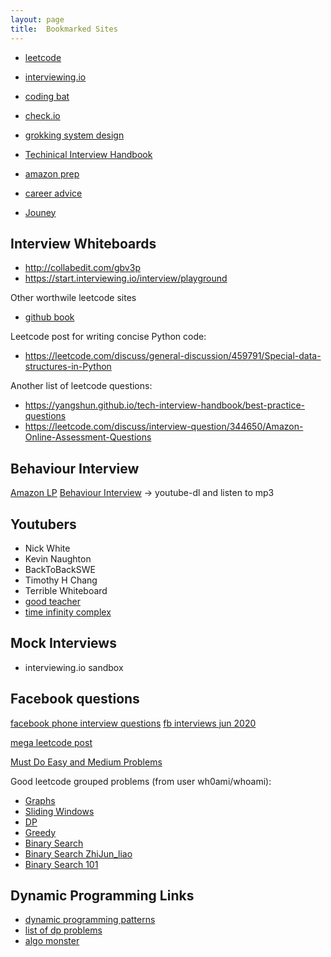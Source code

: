 ```yaml
---
layout: page
title:  Bookmarked Sites
---
```



- [leetcode](leetcode.com)
- [interviewing.io](interviewing.io)


- [coding bat](https://codingbat.com/python)
- [check.io](https://checkio.org/)

- [grokking system design]()
- [Techinical Interview Handbook](https://yangshun.github.io/tech-interview-handbook/best-practice-questions)
- [amazon prep](https://www.amazon.jobs/en/landing_pages/software-development-topics)
- [career advice](https://www.teamblind.com/post/advice-for-younger-folks-WzpcU2oi)
- [Jouney](https://leetcode.com/discuss/interview-experience/716202/amz-google-facebook-offer-reject-reject-my-journey-from-failure-to-offer-at-faang)


Interview Whiteboards
------------------------
- http://collabedit.com/gbv3p
- https://start.interviewing.io/interview/playground



Other worthwile leetcode sites
- [github book](https://github.com/liyin2015/Algorithms-and-Coding-Interviews)


Leetcode post for writing concise Python code:
- https://leetcode.com/discuss/general-discussion/459791/Special-data-structures-in-Python

Another list of leetcode questions:
- https://yangshun.github.io/tech-interview-handbook/best-practice-questions
- https://leetcode.com/discuss/interview-question/344650/Amazon-Online-Assessment-Questions


Behaviour Interview
---------------------
[Amazon LP](https://medium.com/@scarletinked/are-you-the-leader-were-looking-for-interviewing-at-amazon-8301d787815d)
[Behaviour Interview](https://www.youtube.com/c/DanCroitor/videos) -> youtube-dl and listen to mp3





Youtubers
-------
- Nick White
- Kevin Naughton
- BackToBackSWE
- Timothy H Chang
- Terrible Whiteboard
- [good teacher](https://goodtecher.com/page/18/)
- [time infinity complex](https://www.youtube.com/channel/UCf9ywn38ypqEIC6McbwH9sQ/videos)

Mock Interviews
-----------------
- interviewing.io sandbox



Facebook questions
-----------------
[facebook phone interview questions](https://leetcode.com/discuss/interview-question/790428/facebook-phone-interview-questions)
[fb interviews jun 2020](https://leetcode.com/discuss/general-discussion/675445/facebook-interview-experiences-all-combined-from-lc-till-date-07-jun-2020)

[mega leetcode post](https://leetcode.com/discuss/general-discussion/665604/important-and-useful-links-from-all-over-the-leetcode)

[Must Do Easy and Medium Problems](https://leetcode.com/discuss/career/449135/How-to-effectively-use-LeetCode-to-prepare-for-interviews)

Good leetcode grouped problems (from user wh0ami/whoami):
- [Graphs](https://leetcode.com/discuss/general-discussion/655708/graph-problems-for-beginners-practice-problems-and-sample-solutions)
- [Sliding Windows](https://leetcode.com/discuss/general-discussion/657507/sliding-window-for-beginners-problems-template-sample-solutions)
- [DP](https://leetcode.com/discuss/general-discussion/662866/dp-for-beginners-problems-patterns-sample-solutions)
- [Greedy](https://leetcode.com/discuss/general-discussion/669996/greedy-for-beginners-problems-sample-solutions)
- [Binary Search](https://leetcode.com/discuss/general-discussion/691825/binary-search-for-beginners-problems-patterns-sample-solutions)
- [Binary Search ZhiJun_liao](https://leetcode.com/discuss/general-discussion/786126/python-powerful-ultimate-binary-search-template-solved-many-problems)
- [Binary Search 101](https://leetcode.com/problems/binary-search/discuss/423162/Binary-Search-101-The-Ultimate-Binary-Search-Handbook)


Dynamic Programming Links
------------
- [dynamic programming patterns](https://leetcode.com/discuss/interview-question/778035/dynamic-programming-patterns)
- [list of dp problems](https://leetcode.com/discuss/general-discussion/458695/Dynamic-Programming-Patterns)
- [algo monster](https://algo.monster/problems/dynamic_programming_intro)


